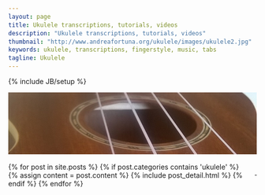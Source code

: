```yaml
---
layout: page
title: Ukulele transcriptions, tutorials, videos
description: "Ukulele transcriptions, tutorials, videos"
thumbnail: "http://www.andreafortuna.org/ukulele/images/ukulele2.jpg"
keywords: ukulele, transcriptions, fingerstyle, music, tabs
tagline: Ukulele
---
```

{% include JB/setup %}

![My Ukulele](/ukulele/images/ukulele2.jpg)

<p style="text-align: right;float:right;margin-top:10px;margin-left:20px;"><a href="rss.xml"><i class="fa fa-rss fa-4x" >&nbsp;</i></a></p>
<div class="blog-index">

{% for post in site.posts %}
    {% if post.categories contains 'ukulele' %}
        {% assign content = post.content %}
        {% include post_detail.html %}
    {% endif %}
{% endfor %}

</div>


